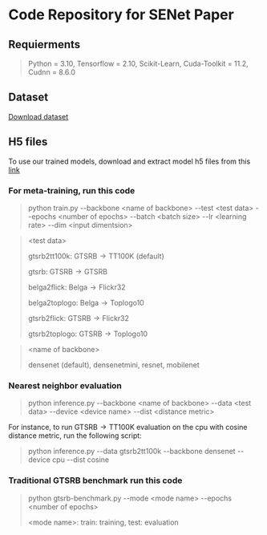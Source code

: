 # Code Repository for SENet Paper

## Requierments

 
>Python = 3.10,
Tensorflow = 2.10,
Scikit-Learn,
Cuda-Toolkit = 11.2,
Cudnn = 8.6.0
>

## Dataset
[Download dataset](https://drive.google.com/file/d/178HDL8RhwbH2AbdT0PA_efMnmnJpJiOC/)

## H5 files
To use our trained models, download and extract model h5 files from this [link](https://drive.google.com/file/d/1bDQk5-POFjlDYRG1TMRclFOXpme_wfY1/)

### For meta-training, run this code
> python train.py --backbone \<name of backbone> --test \<test data>
--epochs \<number of epochs> --batch \<batch size> --lr \<learning rate>
--dim \<input dimentsion>

>\<test data>
>
>gtsrb2tt100k: $\text{GTSRB}\to \text{TT100K}$ (default)
>
>gtsrb: $\text{GTSRB}\to \text{GTSRB}$
>
>belga2flick: $\text{Belga}\to \text{Flickr32}$
>
>belga2toplogo: $\text{Belga}\to \text{Toplogo10}$
>
>gtsrb2flick: $\text{GTSRB}\to \text{Flickr32}$
>
>gtsrb2toplogo: $\text{GTSRB}\to \text{Toplogo10}$

>\<name of backbone>
>
>densenet (default),
>densenetmini,
>resnet,
>mobilenet


### Nearest neighbor evaluation
> python inference.py --backbone \<name of backbone> --data \<test data> --device \<device name> --dist \<distance metric>

For instance, to run $\text{GTSRB}\to \text{TT100K}$ evaluation on the cpu with cosine distance metric, run the following script:
>python inference.py --data gtsrb2tt100k --backbone densenet --device cpu --dist cosine


### Traditional GTSRB benchmark run this code
> python gtsrb-benchmark.py --mode \<mode name> --epochs \<number of epochs> 
>
> \<mode name>: train: training, test: evaluation

